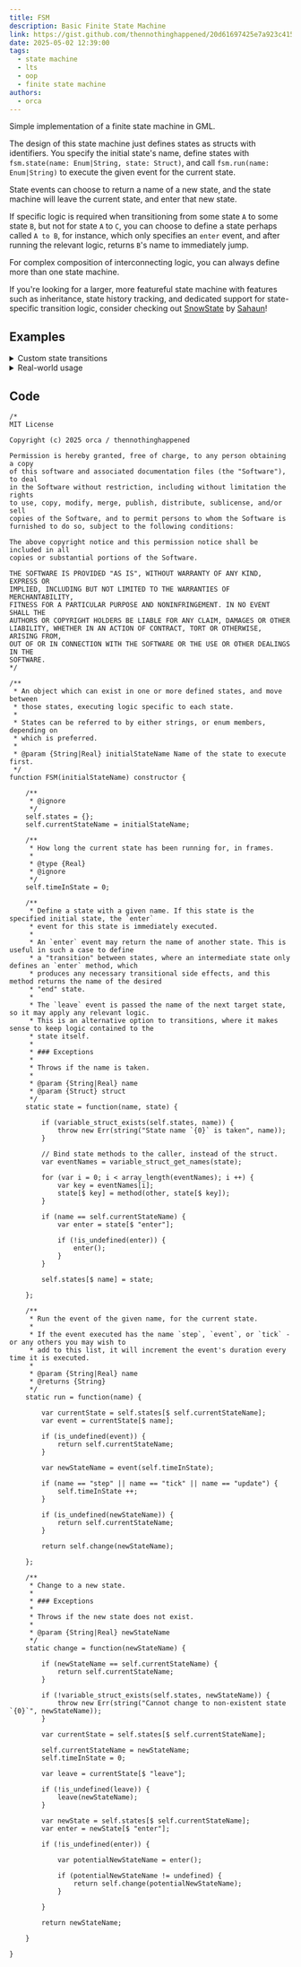 ```yaml
---
title: FSM
description: Basic Finite State Machine
link: https://gist.github.com/thennothinghappened/20d61697425e7a923c415f1371b4bf00
date: 2025-05-02 12:39:00
tags:
  - state machine
  - lts
  - oop
  - finite state machine
authors:
  - orca
---
```


Simple implementation of a finite state machine in GML.

The design of this state machine just defines states as structs with identifiers. You specify the
initial state's name, define states with `fsm.state(name: Enum|String, state: Struct)`, and call
`fsm.run(name: Enum|String)` to execute the given event for the current state.

State events can choose to return a name of a new state, and the state machine will leave the
current state, and enter that new state.

If specific logic is required when transitioning from some state `A` to some state `B`, but not for
state `A` to `C`, you can choose to define a state perhaps called `A to B`, for instance, which only
specifies an `enter` event, and after running the relevant logic, returns `B`'s name to immediately
jump.

For complex composition of interconnecting logic, you can always define more than one state machine.

If you're looking for a larger, more featureful state machine with features such as inheritance,
state history tracking, and dedicated support for state-specific transition logic, consider checking
out [SnowState](https://github.com/sohomsahaun/SnowState) by
[Sahaun](https://github.com/sohomsahaun)!

## Examples

<details>
<summary>Custom state transitions</summary>

```gml
enum MyState {
	A,
	B,
	C,
	FromAToB
};

self.fsm = new FSM(MyState.C);

self.fsm.state(MyState.A, {
	// ...
	step: function(timeInState) {
		if (timeInState > 10) {
			return MyState.FromAToB;
		}
	}
	// ...
});

self.fsm.state(MyState.B, {
	// ...
});

self.fsm.state(MyState.C, {
	// ...
});

self.fsm.state(MyState.FromAToB, {
	enter: function() {
		// <Some special logic for this here>
		return MyState.B;
	}
});
```
</details>

<details>
<summary>Real-world usage</summary>

Below is an abridged excerpt from [gml-simpledraw](https://github.com/thennothinghappened/gml-simpledraw/blob/main/objects/oSimpleDraw/Create_0.gml),
which uses this FSM class.

```gml
fsm = new FSM("none");

fsm.state("none", {
	
	/**
	 * @param {Real} duration How long we've been in this state.
	 * @returns {String|undefined}
	 */
	step: function(duration) {
		
		if (mouse_check_button(mb_left)) {
			return "toolStroke";
		}
		
		if (oCameraCtrl.fsm.run("step") != "none") {
			return "cameraMove";
		}
		
	},

	/**
	 * Draw the tool's path as it is now.
	 * @param {Real} duration How long we've been in this state.
	 */
	draw: function(duration) {
		tool.draw(oCameraCtrl.camera.fromScreen(mouse.pos[X], mouse.pos[Y]));
	}
	
});

fsm.state("cameraMove", {
	step: function() {
		if (oCameraCtrl.fsm.run("step") == "none") {
			return "none";
		}
	}
});

fsm.state("toolStroke", {
	
	enter: function() {
		ts.colour = make_color_hsv(irandom(255), 255, 255);
		tool.beginStroke(oCameraCtrl.camera.fromScreen(mouse.pos[X], mouse.pos[Y]));
	},
	
	/**
	 * @param {Real} duration How long we've been in this state.
	 */
	step: function(duration) {
		
		if (!mouse_check_button(mb_left)) {
			return "none";
		}
		
		if (mouse.moved) {
			tool.updateStroke(oCameraCtrl.camera.fromScreen(mouse.pos[X], mouse.pos[Y]));
		}

	},
	
	/**
	 * Draw the tool's path as it is now.
	 * @param {Real} duration How long we've been in this state.
	 */
	draw: function(duration) {
		tool.draw(oCameraCtrl.camera.fromScreen(mouse.pos[X], mouse.pos[Y]));
	},
	
	/**
	 * Complete the stroke.
	 */
	leave: function() {
		tool.endStroke();
	}

});
```
</details>

## Code

```gml
/*
MIT License

Copyright (c) 2025 orca / thennothinghappened

Permission is hereby granted, free of charge, to any person obtaining a copy
of this software and associated documentation files (the "Software"), to deal
in the Software without restriction, including without limitation the rights
to use, copy, modify, merge, publish, distribute, sublicense, and/or sell
copies of the Software, and to permit persons to whom the Software is
furnished to do so, subject to the following conditions:

The above copyright notice and this permission notice shall be included in all
copies or substantial portions of the Software.

THE SOFTWARE IS PROVIDED "AS IS", WITHOUT WARRANTY OF ANY KIND, EXPRESS OR
IMPLIED, INCLUDING BUT NOT LIMITED TO THE WARRANTIES OF MERCHANTABILITY,
FITNESS FOR A PARTICULAR PURPOSE AND NONINFRINGEMENT. IN NO EVENT SHALL THE
AUTHORS OR COPYRIGHT HOLDERS BE LIABLE FOR ANY CLAIM, DAMAGES OR OTHER
LIABILITY, WHETHER IN AN ACTION OF CONTRACT, TORT OR OTHERWISE, ARISING FROM,
OUT OF OR IN CONNECTION WITH THE SOFTWARE OR THE USE OR OTHER DEALINGS IN THE
SOFTWARE.
*/

/**
 * An object which can exist in one or more defined states, and move between
 * those states, executing logic specific to each state.
 * 
 * States can be referred to by either strings, or enum members, depending on
 * which is preferred.
 * 
 * @param {String|Real} initialStateName Name of the state to execute first.
 */
function FSM(initialStateName) constructor {
	
	/**
	 * @ignore
	 */
	self.states = {};
	self.currentStateName = initialStateName;
	
	/**
	 * How long the current state has been running for, in frames.
	 * 
	 * @type {Real}
	 * @ignore
	 */
	self.timeInState = 0;
	
	/**
	 * Define a state with a given name. If this state is the specified initial state, the `enter`
	 * event for this state is immediately executed.
	 * 
	 * An `enter` event may return the name of another state. This is useful in such a case to define
	 * a "transition" between states, where an intermediate state only defines an `enter` method, which
	 * produces any necessary transitional side effects, and this method returns the name of the desired
	 * "end" state.
	 * 
	 * The `leave` event is passed the name of the next target state, so it may apply any relevant logic.
	 * This is an alternative option to transitions, where it makes sense to keep logic contained to the
	 * state itself.
	 * 
	 * ### Exceptions
	 * 
	 * Throws if the name is taken.
	 * 
	 * @param {String|Real} name
	 * @param {Struct} struct
	 */
	static state = function(name, state) {
		
		if (variable_struct_exists(self.states, name)) {
			throw new Err(string("State name `{0}` is taken", name));
		}
		
		// Bind state methods to the caller, instead of the struct.
		var eventNames = variable_struct_get_names(state);
		
		for (var i = 0; i < array_length(eventNames); i ++) {
			var key = eventNames[i];
			state[$ key] = method(other, state[$ key]);
		}
		
		if (name == self.currentStateName) {
			var enter = state[$ "enter"];
			
			if (!is_undefined(enter)) {
				enter();
			}
		}
		
		self.states[$ name] = state;
		
	};
	
	/**
	 * Run the event of the given name, for the current state.
	 * 
	 * If the event executed has the name `step`, `event`, or `tick` - or any others you may wish to
	 * add to this list, it will increment the event's duration every time it is executed.
	 * 
	 * @param {String|Real} name
	 * @returns {String}
	 */
	static run = function(name) {
		
		var currentState = self.states[$ self.currentStateName];
		var event = currentState[$ name];
		
		if (is_undefined(event)) {
			return self.currentStateName;
		}
		
		var newStateName = event(self.timeInState);

		if (name == "step" || name == "tick" || name == "update") {
			self.timeInState ++;
		}
		
		if (is_undefined(newStateName)) {
			return self.currentStateName;
		}
		
		return self.change(newStateName);
		
	};
	
	/**
	 * Change to a new state.
	 * 
	 * ### Exceptions
	 * 
	 * Throws if the new state does not exist.
	 * 
	 * @param {String|Real} newStateName
	 */
	static change = function(newStateName) {
		
		if (newStateName == self.currentStateName) {
			return self.currentStateName;
		}
		
		if (!variable_struct_exists(self.states, newStateName)) {
			throw new Err(string("Cannot change to non-existent state `{0}`", newStateName));
		}
		
		var currentState = self.states[$ self.currentStateName];
		
		self.currentStateName = newStateName;
		self.timeInState = 0;
		
		var leave = currentState[$ "leave"];
		
		if (!is_undefined(leave)) {
			leave(newStateName);
		}
		
		var newState = self.states[$ self.currentStateName];
		var enter = newState[$ "enter"];
		
		if (!is_undefined(enter)) {

			var potentialNewStateName = enter();

			if (potentialNewStateName != undefined) {
				return self.change(potentialNewStateName);
			}

		}
		
		return newStateName;
		
	}
	
}
```
